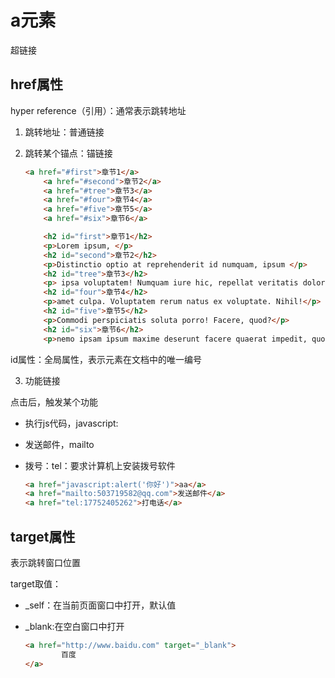 # a元素

超链接

## href属性

hyper reference（引用）：通常表示跳转地址

1. 跳转地址：普通链接

2. 跳转某个锚点：锚链接

   ```html
   <a href="#first">章节1</a>
       <a href="#second">章节2</a>
       <a href="#tree">章节3</a>
       <a href="#four">章节4</a>
       <a href="#five">章节5</a>
       <a href="#six">章节6</a>
   
       <h2 id="first">章节1</h2>
       <p>Lorem ipsum, </p>
       <h2 id="second">章节2</h2>
       <p>Distinctio optio at reprehenderit id numquam, ipsum </p>
       <h2 id="tree">章节3</h2>
       <p> ipsa voluptatem! Numquam iure hic, repellat veritatis dolorem atque eius incidunt corrupti.</p>
       <h2 id="four">章节4</h2>
       <p>amet culpa. Voluptatem rerum natus ex voluptate. Nihil!</p>
       <h2 id="five">章节5</h2>
       <p>Commodi perspiciatis soluta porro! Facere, quod?</p>
       <h2 id="six">章节6</h2>
       <p>nemo ipsam ipsum maxime deserunt facere quaerat impedit, quo eius eaque veniam rerum.</p>
   ```

id属性：全局属性，表示元素在文档中的唯一编号

3. 功能链接

点击后，触发某个功能

- 执行js代码，javascript:

- 发送邮件，mailto

- 拨号：tel：要求计算机上安装拨号软件

  ```html
  <a href="javascript:alert('你好')">aa</a>
  <a href="mailto:503719582@qq.com">发送邮件</a>
  <a href="tel:17752405262">打电话</a>
  ```

## target属性

表示跳转窗口位置

target取值：

- _self：在当前页面窗口中打开，默认值

- _blank:在空白窗口中打开

  ```html
  <a href="http://www.baidu.com" target="_blank">
          百度
  </a>
  ```

  